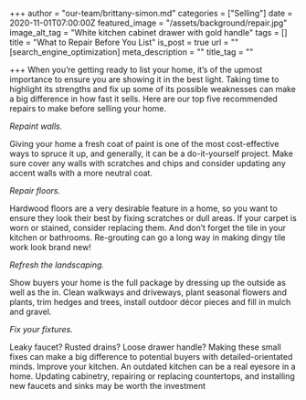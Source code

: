 +++
author = "our-team/brittany-simon.md"
categories = ["Selling"]
date = 2020-11-01T07:00:00Z
featured_image = "/assets/background/repair.jpg"
image_alt_tag = "White kitchen cabinet drawer with gold handle"
tags = []
title = "What to Repair Before You List"
is_post = true
url = ""
[search_engine_optimization]
meta_description = ""
title_tag = ""

+++
When you’re getting ready to list your home, it’s of the upmost importance to ensure you are showing it in the best light. Taking time to highlight its strengths and fix up some of its possible weaknesses can make a big difference in how fast it sells. Here are our top five recommended repairs to make before selling your home.

_Repaint walls._

Giving your home a fresh coat of paint is one of the most cost-effective ways to spruce it up, and generally, it can be a do-it-yourself project. Make sure cover any walls with scratches and chips and consider updating any accent walls with a more neutral coat.

_Repair floors._

Hardwood floors are a very desirable feature in a home, so you want to ensure they look their best by fixing scratches or dull areas. If your carpet is worn or stained, consider replacing them. And don’t forget the tile in your kitchen or bathrooms. Re-grouting can go a long way in making dingy tile work look brand new!

_Refresh the landscaping._

Show buyers your home is the full package by dressing up the outside as well as the in. Clean walkways and driveways, plant seasonal flowers and plants, trim hedges and trees, install outdoor décor pieces and fill in mulch and gravel.

_Fix your fixtures._

Leaky faucet? Rusted drains? Loose drawer handle? Making these small fixes can make a big difference to potential buyers with detailed-orientated minds. Improve your kitchen. An outdated kitchen can be a real eyesore in a home. Updating cabinetry, repairing or replacing countertops, and installing new faucets and sinks may be worth the investment